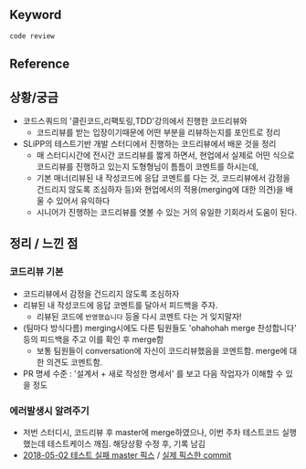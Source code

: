 ## Keyword
`code review`

## Reference

## 상황/궁금
- 코드스쿼드의 '클린코드,리팩토링,TDD'강의에서 진행한 코드리뷰와
  - 코드리뷰를 받는 입장이기때문에 어떤 부분을 리뷰하는지를 포인트로 정리
- SLiPP의 테스트기반 개발 스터디에서 진행하는 코드리뷰에서 배운 것을 정리
  - 매 스터디시간에 전시간 코드리뷰를 짧게 하면서, 현업에서 실제로 어떤 식으로 코드리뷰를 진행하고 있는지 도형형님이 틈틈이 코멘트를 하시는데,
  - 기본 매너(리뷰된 내 작성코드에 응답 코멘트를 다는 것, 코드리뷰에서 감정을 건드리지 않도록 조심하자 등)와 현업에서의 적용(merging에 대한 의견)을 배울 수 있어서 유익하다
  - 시니어가 진행하는 코드리뷰를 엿볼 수 있는 거의 유일한 기회라서 도움이 된다.

## 정리 / 느낀 점
### 코드리뷰 기본
- 코드리뷰에서 감정을 건드리지 않도록 조심하자 
- 리뷰된 내 작성코드에 응답 코멘트를 달아서 피드백을 주자.
  - 리뷰된 코드에 `반영했습니다` 등올 다시 코멘트 다는 거 잊지말자! 
- (팀마다 방식다름) merging시에도 다른 팀원들도 'ohahohah merge 찬성합니다' 등의 피드백을 주고 이를 확인 후 merge함
  - 보통 팀원들이 conversation에 자신이 코드리뷰했음을 코멘트함. merge에 대한 의견도 코멘트함.
- PR 명세 수준 : '설계서 + 새로 작성한 명세서' 를 보고 다음 작업자가 이해할 수 있을 정도

### 에러발생시 알려주기
- 저번 스터디시, 코드리뷰 후 master에 merge하였으나, 이번 주차 테스트코드 실행했는데 테스트케이스 깨짐. 해당상황 수정 후, 기록 남김
- [2018-05-02 테스트 실패 master 픽스](https://www.slipp.net/wiki/pages/viewpage.action?pageId=30769640) / [실제 픽스한 commit](https://github.com/slippStudy/slipp_tbd_todo/commit/8bcc1cd98f84d8a5a6842d0d275bbb455c45022a)  